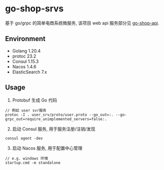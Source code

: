 # go-shop-srvs

基于 go/grpc 的简单电商系统微服务, 该项目 web api 服务部分见  [go-shop-api](https://github.com/BetaCatPro/go-shop-api).

## Environment

- Golang 1.20.4
- protoc 23.2
- Consul 1.15.3
- Nacos 1.4.6
- ElasticSearch 7.x

## Usage

1. Protobuf 生成 Go 代码

```shell
// 例如 user svr服务
protoc -I . user_srv/proto/user.proto --go_out=:. --go-grpc_out=require_unimplemented_servers=false:.
```

2. 启动 Consul 服务, 用于服务注册/注销/发现

```shell
consul agent -dev
```

3. 启动 Nacos 服务, 用于配置中心管理

```shell
// e.g. windows 环境
startup.cmd -m standalone
```
